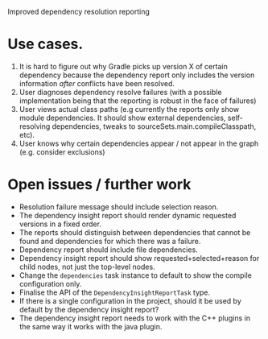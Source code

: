 Improved dependency resolution reporting

# Use cases.

1. It is hard to figure out why Gradle picks up version X of certain dependency because the dependency report
    only includes the version information *after* conflicts have been resolved.
2. User diagnoses dependency resolve failures
    (with a possible implementation being that the reporting is robust in the face of failures)
3. User views actual class paths
    (e.g currently the reports only show module dependencies.
    It should show external dependencies, self-resolving dependencies, tweaks to sourceSets.main.compileClasspath, etc).
4. User knows why certain dependencies appear / not appear in the graph (e.g. consider exclusions)

# Open issues / further work

- Resolution failure message should include selection reason.
- The dependency insight report should render dynamic requested versions in a fixed order.
- The reports should distinguish between dependencies that cannot be found and dependencies for which there was a failure.
- Dependency report should include file dependencies.
- Dependency insight report should show requested+selected+reason for child nodes, not just the top-level nodes.
- Change the `dependencies` task instance to default to show the compile configuration only.
- Finalise the API of the `DependencyInsightReportTask` type.
- If there is a single configuration in the project, should it be used by default by the dependency insight report?
- The dependency insight report needs to work with the C++ plugins in the same way it works with the java plugin.
